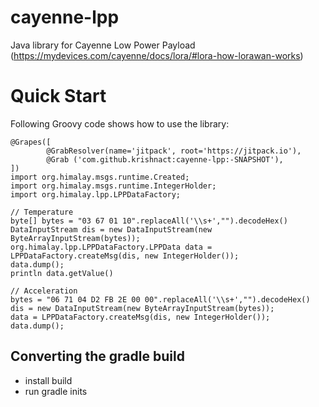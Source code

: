 # cayenne-lpp
Java library for Cayenne Low Power Payload (https://mydevices.com/cayenne/docs/lora/#lora-how-lorawan-works)

# Quick Start
Following Groovy code shows how to use the library:
```
@Grapes([
        @GrabResolver(name='jitpack', root='https://jitpack.io'),
        @Grab ('com.github.krishnact:cayenne-lpp:-SNAPSHOT'),
])
import org.himalay.msgs.runtime.Created;
import org.himalay.msgs.runtime.IntegerHolder;
import org.himalay.lpp.LPPDataFactory;

// Temperature 
byte[] bytes = "03 67 01 10".replaceAll('\\s+',"").decodeHex()
DataInputStream dis = new DataInputStream(new ByteArrayInputStream(bytes));
org.himalay.lpp.LPPDataFactory.LPPData data = LPPDataFactory.createMsg(dis, new IntegerHolder());
data.dump();
println data.getValue()

// Acceleration
bytes = "06 71 04 D2 FB 2E 00 00".replaceAll('\\s+',"").decodeHex()
dis = new DataInputStream(new ByteArrayInputStream(bytes));
data = LPPDataFactory.createMsg(dis, new IntegerHolder());
data.dump();
```

## Converting the gradle build
-  install build
-  run gradle inits